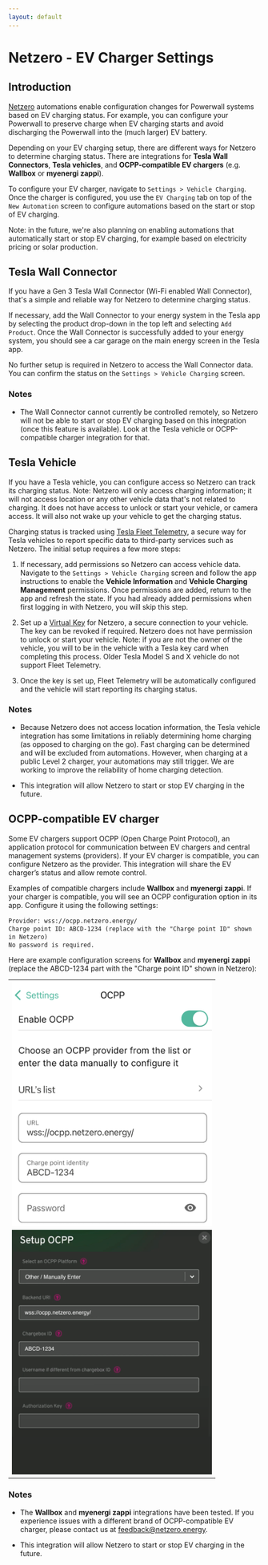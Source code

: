 ```yaml
---
layout: default
---
```


# Netzero - EV Charger Settings

## Introduction

[Netzero](https://www.netzero.energy) automations enable configuration changes for Powerwall systems based
on EV charging status. For example, you can configure your Powerwall to preserve charge when EV charging
starts and avoid discharging the Powerwall into the (much larger) EV battery.

Depending on your EV charging setup, there are different ways for Netzero to determine charging status. There
are integrations for **Tesla Wall Connectors**, **Tesla vehicles**, and **OCPP-compatible EV chargers**
(e.g. **Wallbox** or **myenergi zappi**).

To configure your EV charger, navigate to `Settings > Vehicle Charging`. Once the charger is configured,
you use the `EV Charging` tab on top of the `New Automation` screen to configure automations based
on the start or stop of EV charging.

Note: in the future, we're also planning on enabling automations that automatically start or stop
EV charging, for example based on electricity pricing or solar production.

## Tesla Wall Connector

If you have a Gen 3 Tesla Wall Connector (Wi-Fi enabled Wall Connector), that's a simple and
reliable way for Netzero to determine charging status.

If necessary, add the Wall Connector to your energy system in the Tesla app by selecting the product
drop-down in the top left and selecting `Add Product`. Once the Wall Connector is successfully added
to your energy system, you should see a car garage on the main energy screen in the Tesla app.

No further setup is required in Netzero to access the Wall Connector data. You can confirm the status
on the `Settings > Vehicle Charging` screen.

### Notes

- The Wall Connector cannot currently be controlled remotely, so Netzero will not be able to start or stop
  EV charging based on this integration (once this feature is available). Look at the Tesla vehicle
  or OCPP-compatible charger integration for that.

## Tesla Vehicle

If you have a Tesla vehicle, you can configure access so Netzero can track its charging status. Note: Netzero will
only access charging information; it will not access location or any other vehicle data that's not related to
charging. It does not have access to unlock or start your vehicle, or camera access. It will also not wake
up your vehicle to get the charging status.

Charging status is tracked using [Tesla Fleet Telemetry](https://developer.tesla.com/docs/fleet-api/fleet-telemetry),
a secure way for Tesla vehicles to report specific data to third-party services such as Netzero. The
initial setup requires a few more steps:

1. If necessary, add permissions so Netzero can access vehicle data. Navigate to the `Settings > Vehicle Charging`
screen and follow the app instructions to enable the **Vehicle Information** and
**Vehicle Charging Management** permissions. Once permissions are added, return to the app and refresh
the state. If you had already added permissions when first logging in with Netzero, you will skip this step.

2. Set up a [Virtual Key](https://www.tesla.com/_ak/api.netzeroapp.io) for Netzero, a secure connection
to your vehicle. The key can be revoked if required. Netzero does not have permission to unlock or
start your vehicle. Note: if you are not the owner of the vehicle, you will to be in the vehicle with
a Tesla key card when completing this process. Older Tesla Model S and X vehicle do not support
Fleet Telemetry.

3. Once the key is set up, Fleet Telemetry will be automatically configured and the vehicle will
start reporting its charging status.


### Notes

- Because Netzero does not access location information, the Tesla vehicle integration has some
  limitations in reliably determining home charging (as opposed to charging on the go). Fast charging
  can be determined and will be excluded from automations. However, when charging at a public Level 2
  charger, your automations may still trigger. We are working to improve the reliability of
  home charging detection.

- This integration will allow Netzero to start or stop EV charging in the future.


## OCPP-compatible EV charger

Some EV chargers support OCPP (Open Charge Point Protocol), an application protocol for communication
between EV chargers and central management systems (providers).  If your EV charger is compatible,
you can configure Netzero as the provider. This integration will share the EV charger’s status and
allow remote control.

Examples of compatible chargers include **Wallbox** and **myenergi zappi**. If your charger is compatible,
you will see an OCPP configuration option in its app. Configure it using the following settings:

```
Provider: wss://ocpp.netzero.energy/
Charge point ID: ABCD-1234 (replace with the "Charge point ID" shown in Netzero)
No password is required.
```

Here are example configuration screens for **Wallbox** and **myenergi zappi** (replace the ABCD-1234 part with the "Charge point ID" shown in Netzero):

<table>
  <tr>
    <td><img src="ocpp-wallbox.png" width="400" alt="Wallbox OCPP Configuration" /></td>
  </tr>
  <tr>
    <td><img src="ocpp-zappi.png" width="400" alt="zappi OCPP Configuration" /></td>
  </tr>
</table>


### Notes

- The **Wallbox** and **myenergi zappi** integrations have been tested. If you experience issues with a different
  brand of OCPP-compatible EV charger, please contact us at feedback@netzero.energy.

- This integration will allow Netzero to start or stop EV charging in the future.
